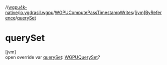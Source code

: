 //[wgpu4k-native](../../../../index.md)/[io.ygdrasil.wgpu](../../index.md)/[WGPUComputePassTimestampWrites](../index.md)/[[jvm]ByReference](index.md)/[querySet](query-set.md)

# querySet

[jvm]\
open override var [querySet](query-set.md): [WGPUQuerySet](../../-w-g-p-u-query-set/index.md)?